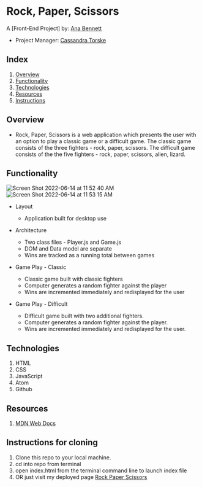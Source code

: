 # Rock, Paper, Scissors
A [Front-End Project] by: [Ana Bennett](https://github.com/AnaBennett11)
* Project Manager: [Cassandra Torske](https://github.com/CassandraGoose)

## Index
1. [Overview](#overview)
2. [Functionality](#functionality)
3. [Technologies](#technologies)
4. [Resources](#resources)
5. [Instructions](#instructions)

## Overview
- Rock, Paper, Scissors is a web application which presents the user with an option to play a classic game or a difficult game. The classic game consists of the three fighters - rock, paper, scissors. The difficult game consists of the the five fighters - rock, paper, scissors, alien, lizard.

## Functionality
![Screen Shot 2022-06-14 at 11 52 40 AM](https://user-images.githubusercontent.com/98188684/173641165-89d2f42e-cd7b-44b6-b172-e233e36815ee.png)
![Screen Shot 2022-06-14 at 11 53 15 AM](https://user-images.githubusercontent.com/98188684/173641234-f199aba3-62c8-4c51-a8c7-25b6121808d7.png)

* Layout
    * Application built for desktop use


* Architecture
    * Two class files - Player.js and Game.js
    * DOM and Data model are separate
    * Wins are tracked as a running total between games


* Game Play - Classic
  * Classic game built with classic fighters
  * Computer generates a random fighter against the player
  * Wins are incremented immediately and redisplayed for the user


* Game Play - Difficult

    * Difficult game built with two additional fighters.
    * Computer generates a random fighter against the player.
    * Wins are incremented immediately and redisplayed for the user.


## Technologies
 1. HTML
 2. CSS
 3. JavaScript
 4. Atom
 5. Github


## Resources
1. [MDN Web Docs](https://developer.mozilla.org/en-US/)

## Instructions for cloning
1. Clone this repo to your local machine.
2. cd into repo from terminal
3. open index.html from the terminal command line to launch index file
4. OR just visit my deployed page [Rock Paper Scissors](https://github.com/AnaBennett11/RockPaperScissors)

